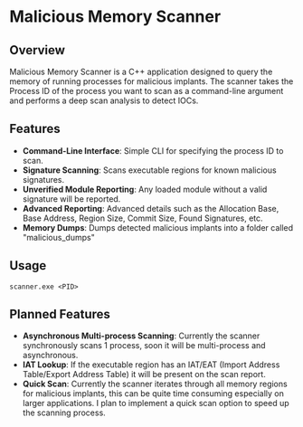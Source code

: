 # Malicious Memory Scanner

## Overview

Malicious Memory Scanner is a C++ application designed to query the memory of running processes for malicious implants. 
The scanner takes the Process ID of the process you want to scan as a command-line argument and performs a deep scan analysis to detect IOCs.

## Features

- **Command-Line Interface**: Simple CLI for specifying the process ID to scan.
- **Signature Scanning**: Scans executable regions for known malicious signatures.
- **Unverified Module Reporting**: Any loaded module without a valid signature will be reported.
- **Advanced Reporting**: Advanced details such as the Allocation Base, Base Address, Region Size, Commit Size, Found Signatures, etc.
- **Memory Dumps**: Dumps detected malicious implants into a folder called "malicious_dumps"

## Usage

    scanner.exe <PID> 

## Planned Features
- **Asynchronous Multi-process Scanning**: Currently the scanner synchronously scans 1 process, soon it will be multi-process and asynchronous.
- **IAT Lookup**: If the executable region has an IAT/EAT (Import Address Table/Export Address Table) it will be present on the scan report.
- **Quick Scan**: Currently the scanner iterates through all memory regions for malicious implants, this can be quite time consuming especially on larger applications. I plan to implement a quick scan option to speed up the scanning process.
